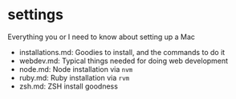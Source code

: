 # settings

Everything you or I need to know about setting up a Mac

* installations.md: Goodies to install, and the commands to do it
* webdev.md: Typical things needed for doing web development
* node.md: Node installation via `nvm`
* ruby.md: Ruby installation via `rvm`
* zsh.md: ZSH install goodness

